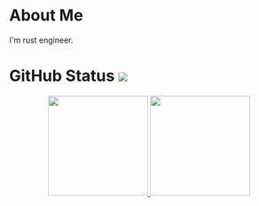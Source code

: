 # About Me
I'm rust engineer.

# GitHub Status ![](https://komarev.com/ghpvc/?username=darkmattersol&color=blueviolet)
<div id='profile-them' align='center'>
  <a class='github-status' href='https://github.com/darkmattersol'>
    <img height="180px" src='https://github-readme-stats.vercel.app/api?username=darkmattersol&show_icons=true&theme=radical' />
  </a>
  <a class='Most-used-languages' href='https://github.com/darkmattersol'>
    <img height="180px" id='github-status' src='https://github-readme-stats.vercel.app/api/top-langs/?username=darkmattersol&theme=tokyonight&layout=compact' />
  </a>
</div>
